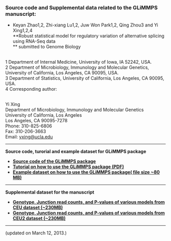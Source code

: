 ### Source code and Supplemental data related to the GLiMMPS manuscript:

-   Keyan Zhao1,2, Zhi-xiang Lu1,2, Juw Won Park1,2, Qing Zhou3
    and Yi Xing1,2,4 \
     **Robust statistical model for regulatory variation of alternative
    splicing using RNA-Seq data\
    ** submitted to Genome Biology

\
 1 Department of Internal Medicine, University of Iowa, IA 52242, USA.\
 2 Department of Microbiology, Immunology and Molecular Genetics,
University of California, Los Angeles, CA 90095, USA.\
 3 Department of Statistics, University of California, Los Angeles, CA
90095, USA.\
 4 Corresponding author:

\
 Yi Xing\
 Department of Microbiology, Immunology and Molecular Genetics\
 University of California, Los Angeles\
 Los Angeles, CA 90095-7278\
 Phone: 310-825-6806\
 Fax: 310-206-3663\
 Email: [yxing@ucla.edu](mailto:yxing@ucla.edu)

* * * * *

**Source code, turorial and example dataset for GLiMMPS package**

-   [**Source code of the GLiMMPS package**](GLiMMPScode.tar.gz)
-   [**Tutorial on how to use the GLiMMPS package
    (PDF)**](Tutorial_for_GLiMMPS.pdf)
-   [**Example dataset on how to use the GLiMMPS package( file size \~80
    MB)**](https://xinglab.cass.idre.ucla.edu/public/glimmps/example.tar.gz)

* * * * *

**Supplemental dataset for the manuscript**

-   [**Genotype, Junction read counts, and P-values of various models
    from CEU dataset (\~230MB)**](CheungCEU.tar.gz)
-   [**Genotype, Junction read counts, and P-values of various models
    from CEU2 dataset (\~230MB)**](MontgomeryCEU.tar.gz)

* * * * *

(updated on March 12, 2013.)
